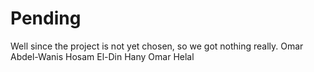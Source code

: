 # Pending
Well since the project is not yet chosen, so we got nothing really.
Omar Abdel-Wanis
Hosam El-Din Hany
Omar Helal